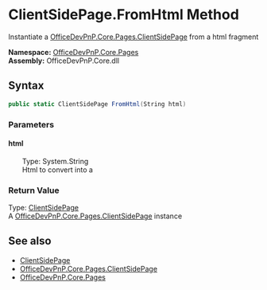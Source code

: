 # ClientSidePage.FromHtml Method  
Instantiate a  [OfficeDevPnP.Core.Pages.ClientSidePage](OfficeDevPnP.Core.Pages.ClientSidePage.md)  from a html fragment  

**Namespace:** [OfficeDevPnP.Core.Pages](OfficeDevPnP.Core.Pages.md)  
**Assembly:** OfficeDevPnP.Core.dll  
## Syntax
```C#
public static ClientSidePage FromHtml(String html)
```
### Parameters
#### html  
&emsp;&emsp;Type: System.String  
&emsp;&emsp;Html to convert into a   

  

### Return Value
Type: [ClientSidePage](OfficeDevPnP.Core.Pages.ClientSidePage.md)  
A  [OfficeDevPnP.Core.Pages.ClientSidePage](OfficeDevPnP.Core.Pages.ClientSidePage.md)  instance  


## See also
- [ClientSidePage](OfficeDevPnP.Core.Pages.ClientSidePage.md) 
- [OfficeDevPnP.Core.Pages.ClientSidePage](OfficeDevPnP.Core.Pages.ClientSidePage.md)
- [OfficeDevPnP.Core.Pages](OfficeDevPnP.Core.Pages.md) 
